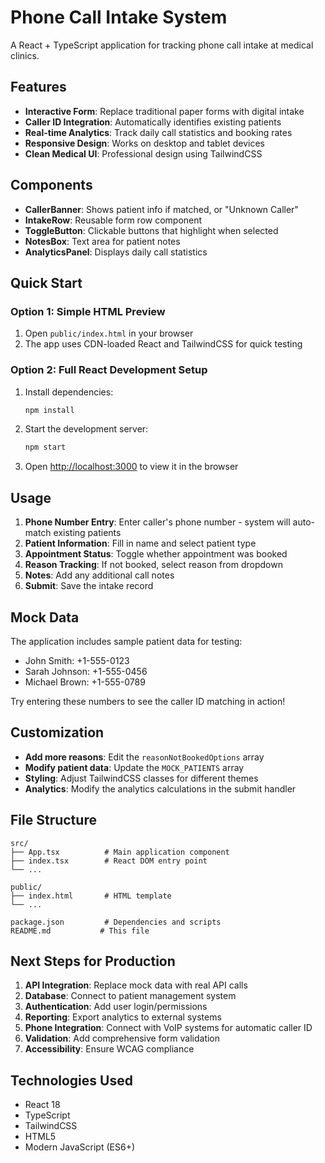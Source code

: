# Phone Call Intake System

A React + TypeScript application for tracking phone call intake at medical clinics.

## Features

- **Interactive Form**: Replace traditional paper forms with digital intake
- **Caller ID Integration**: Automatically identifies existing patients
- **Real-time Analytics**: Track daily call statistics and booking rates
- **Responsive Design**: Works on desktop and tablet devices
- **Clean Medical UI**: Professional design using TailwindCSS

## Components

- **CallerBanner**: Shows patient info if matched, or "Unknown Caller"
- **IntakeRow**: Reusable form row component
- **ToggleButton**: Clickable buttons that highlight when selected
- **NotesBox**: Text area for patient notes
- **AnalyticsPanel**: Displays daily call statistics

## Quick Start

### Option 1: Simple HTML Preview
1. Open `public/index.html` in your browser
2. The app uses CDN-loaded React and TailwindCSS for quick testing

### Option 2: Full React Development Setup
1. Install dependencies:
   ```bash
   npm install
   ```

2. Start the development server:
   ```bash
   npm start
   ```

3. Open [http://localhost:3000](http://localhost:3000) to view it in the browser

## Usage

1. **Phone Number Entry**: Enter caller's phone number - system will auto-match existing patients
2. **Patient Information**: Fill in name and select patient type
3. **Appointment Status**: Toggle whether appointment was booked
4. **Reason Tracking**: If not booked, select reason from dropdown
5. **Notes**: Add any additional call notes
6. **Submit**: Save the intake record

## Mock Data

The application includes sample patient data for testing:
- John Smith: +1-555-0123
- Sarah Johnson: +1-555-0456  
- Michael Brown: +1-555-0789

Try entering these numbers to see the caller ID matching in action!

## Customization

- **Add more reasons**: Edit the `reasonNotBookedOptions` array
- **Modify patient data**: Update the `MOCK_PATIENTS` array
- **Styling**: Adjust TailwindCSS classes for different themes
- **Analytics**: Modify the analytics calculations in the submit handler

## File Structure

```
src/
├── App.tsx          # Main application component
├── index.tsx        # React DOM entry point
└── ...

public/
├── index.html       # HTML template
└── ...

package.json         # Dependencies and scripts
README.md           # This file
```

## Next Steps for Production

1. **API Integration**: Replace mock data with real API calls
2. **Database**: Connect to patient management system
3. **Authentication**: Add user login/permissions
4. **Reporting**: Export analytics to external systems
5. **Phone Integration**: Connect with VoIP systems for automatic caller ID
6. **Validation**: Add comprehensive form validation
7. **Accessibility**: Ensure WCAG compliance

## Technologies Used

- React 18
- TypeScript
- TailwindCSS
- HTML5
- Modern JavaScript (ES6+)
